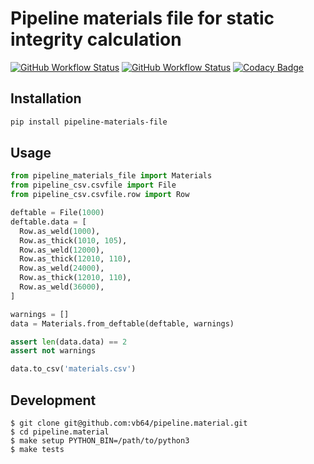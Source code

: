 # Pipeline materials file for static integrity calculation
[![GitHub Workflow Status](https://img.shields.io/github/actions/workflow/status/vb64/pipeline.materials.file/pep257.yml?label=Pep257&style=plastic&branch=main)](https://github.com/vb64/pipeline.materials.file/actions?query=workflow%3Apep257)
[![GitHub Workflow Status](https://img.shields.io/github/actions/workflow/status/vb64/pipeline.materials.file/py3.yml?label=Python%203.7-3.11&style=plastic&branch=main)](https://github.com/vb64/pipeline.materials.file/actions?query=workflow%3Apy3)
[![Codacy Badge](https://app.codacy.com/project/badge/Grade/69be4438e2824797b75fc9ef3058f84d)](https://app.codacy.com/gh/vb64/pipeline.materials.file/dashboard?utm_source=gh&utm_medium=referral&utm_content=&utm_campaign=Badge_grade)

## Installation

```bash
pip install pipeline-materials-file
```

## Usage

```python
from pipeline_materials_file import Materials
from pipeline_csv.csvfile import File
from pipeline_csv.csvfile.row import Row

deftable = File(1000)
deftable.data = [
  Row.as_weld(1000),
  Row.as_thick(1010, 105),
  Row.as_weld(12000),
  Row.as_thick(12010, 110),
  Row.as_weld(24000),
  Row.as_thick(12010, 110),
  Row.as_weld(36000),
]

warnings = []
data = Materials.from_deftable(deftable, warnings)

assert len(data.data) == 2
assert not warnings

data.to_csv('materials.csv')

```

## Development

```
$ git clone git@github.com:vb64/pipeline.material.git
$ cd pipeline.material
$ make setup PYTHON_BIN=/path/to/python3
$ make tests
```
